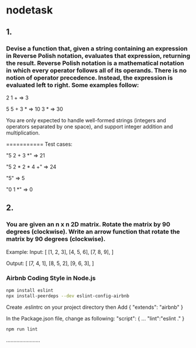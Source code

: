 # nodetask

## 1. 

### Devise a function that, given a string containing an expression in Reverse Polish notation, evaluates that expression, returning the result. Reverse Polish notation is a mathematical notation in which every operator follows all of its operands. There is no notion of operator precedence. Instead, the expression is evaluated left to right. Some examples follow:

2 1 + => 3

5 5 + 3 * => 10 3 * => 30

You are only expected to handle well-formed strings (integers and operators separated by one space), and support integer addition and multiplication.

===========
Test cases:

"5 2 + 3 *" => 21

"5 2 * 2 * 4 +" => 24

"5" => 5

"0 1 *" => 0


## 2. 

### You are given an n x n 2D matrix. Rotate the matrix by 90 degrees (clockwise). Write an arrow function that rotate the matrix by 90 degrees (clockwise).
Example:
Input:
[
  [1, 2, 3],
  [4, 5, 6],
  [7, 8, 9],
]


Output:
[
  [7, 4, 1],
  [8, 5, 2],
  [9, 6, 3],
] 

### Airbnb Coding Style in Node.js
```sh
npm install eslint
npx install-peerdeps --dev eslint-config-airbnb
```

Create .eslintrc on your project directory
then Add
{ "extends": "airbnb" }

In the Package.json file, change as following:
"script": { ...
    "lint":"eslint ."
}

```sh
npm run lint
```

.......................
